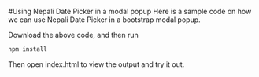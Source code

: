#Using Nepali Date Picker in a modal popup
Here is a sample code on how we can use Nepali Date Picker in a bootstrap modal popup.

Download the above code, and then run

```sh
npm install
```

Then open index.html to view the output and try it out.